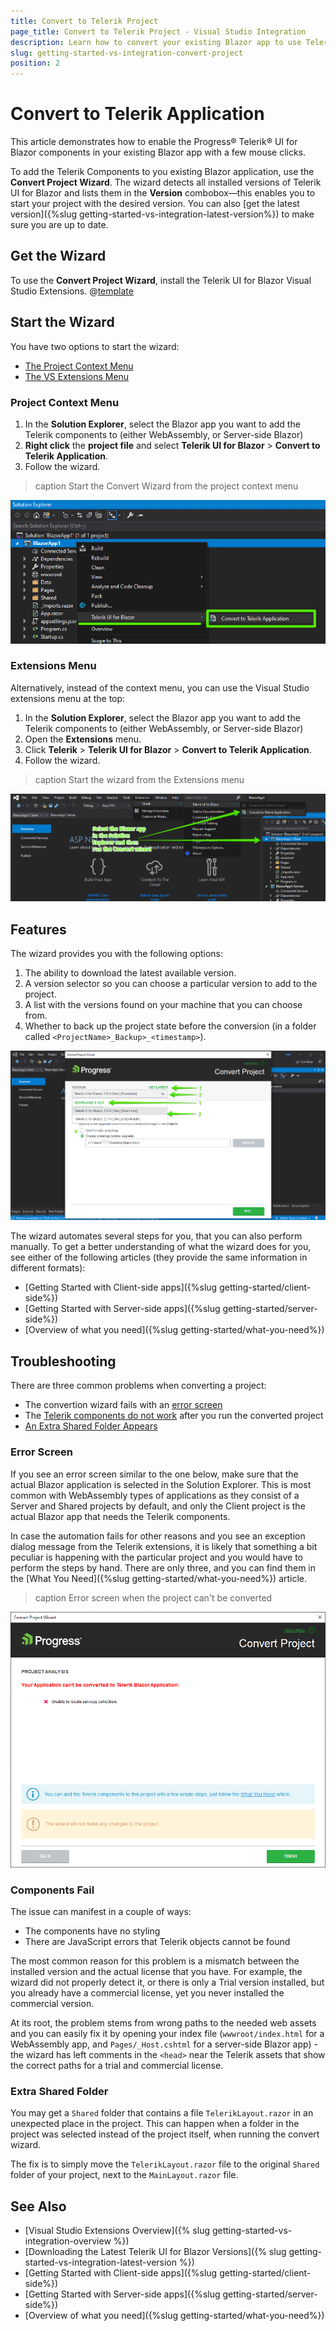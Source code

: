 ```yaml
---
title: Convert to Telerik Project
page_title: Convert to Telerik Project - Visual Studio Integration
description: Learn how to convert your existing Blazor app to use Telerik components in it with a few clicks through our Visual Studio Templates.
slug: getting-started-vs-integration-convert-project
position: 2
---
```


# Convert to Telerik Application

This article demonstrates how to enable the Progress&reg; Telerik&reg; UI for Blazor components in your existing Blazor app with a few mouse clicks.

To add the Telerik Components to you existing Blazor application, use the **Convert Project Wizard**. The wizard detects all installed versions of Telerik UI for Blazor and lists them in the **Version** combobox&mdash;this enables you to start your project with the desired version. You can also [get the latest version]({%slug getting-started-vs-integration-latest-version%}) to make sure you are up to date.

## Get the Wizard

To use the **Convert Project Wizard**, install the Telerik UI for Blazor Visual Studio Extensions. @[template](/_contentTemplates/common/general-info.md#vsx-download)



## Start the Wizard

You have two options to start the wizard:

* [The Project Context Menu](#project-context-menu)
* [The VS Extensions Menu](#extensions-menu)

### Project Context Menu

1. In the **Solution Explorer**, select the Blazor app you want to add the Telerik components to (either WebAssembly, or Server-side Blazor)
1. **Right click** the **project file** and select **Telerik UI for Blazor** > **Convert to Telerik Application**.
1. Follow the wizard.

>caption Start the Convert Wizard from the project context menu

![Start the Convert Project Wizard from the context menu](images/convert-wizard-from-context-menu.png)

### Extensions Menu

Alternatively, instead of the context menu, you can use the Visual Studio extensions menu at the top:

1. In the **Solution Explorer**, select the Blazor app you want to add the Telerik components to (either WebAssembly, or Server-side Blazor)
1. Open the **Extensions** menu.
1. Click **Telerik** > **Telerik UI for Blazor** > **Convert to Telerik Application**.
1. Follow the wizard.

>caption Start the wizard from the Extensions menu
    
![Start the Convert Project Wizard](images/vs-ext-convert-project-entry.png)

## Features

The wizard provides you with the following options:

1. The ability to download the latest available version.
1. A version selector so you can choose a particular version to add to the project.
1. A list with the versions found on your machine that you can choose from.
1. Whether to back up the project state before the conversion (in a folder called `<ProjectName>_Backup>_<timestamp>`).

![The Convert Project Wizard Options](images/convert-project-wizard-options.png)



The wizard automates several steps for you, that you can also perform manually. To get a better understanding of what the wizard does for you, see either of the following articles (they provide the same information in different formats):

* [Getting Started with Client-side apps]({%slug getting-started/client-side%})
* [Getting Started with Server-side apps]({%slug getting-started/server-side%})
* [Overview of what you need]({%slug getting-started/what-you-need%})

## Troubleshooting

There are three common problems when converting a project:

* The convertion wizard fails with an [error screen](#error-screen)
* The [Telerik components do not work](#components-fail) after you run the converted project
* [An Extra Shared Folder Appears](#extra-shared-folder)

### Error Screen

If you see an error screen similar to the one below, make sure that the actual Blazor application is selected in the Solution Explorer. This is most common with WebAssembly types of applications as they consist of a Server and Shared projects by default, and only the Client project is the actual Blazor app that needs the Telerik components.

In case the automation fails for other reasons and you see an exception dialog message from the Telerik extensions, it is likely that something a bit peculiar is happening with the particular project and you would have to perform the steps by hand. There are only three, and you can find them in the [What You Need]({%slug getting-started/what-you-need%}) article.

>caption Error screen when the project can't be converted

![The Convert Project Failed](images/convert-project-wizard-failed.png)


### Components Fail

The issue can manifest in a couple of ways:

* The components have no styling
* There are JavaScript errors that Telerik objects cannot be found

The most common reason for this problem is a mismatch between the installed version and the actual license that you have. For example, the wizard did not properly detect it, or there is only a Trial version installed, but you already have a commercial license, yet you never installed the commercial version.

At its root, the problem stems from wrong paths to the needed web assets and you can easily fix it by opening your index file (`wwwroot/index.html` for a WebAssembly app, and `Pages/_Host.cshtml` for a server-side Blazor app) - the wizard has left comments in the `<head>` near the Telerik assets that show the correct paths for a trial and commercial license.


### Extra Shared Folder

You may get a `Shared` folder that contains a file `TelerikLayout.razor` in an unexpected place in the project. This can happen when a folder in the project was selected instead of the project itself, when running the convert wizard.

The fix is to simply move the `TelerikLayout.razor` file to the original `Shared` folder of your project, next to the `MainLayout.razor` file.



## See Also

* [Visual Studio Extensions Overview]({% slug getting-started-vs-integration-overview %})
* [Downloading the Latest Telerik UI for Blazor Versions]({% slug getting-started-vs-integration-latest-version %})
* [Getting Started with Client-side apps]({%slug getting-started/client-side%})
* [Getting Started with Server-side apps]({%slug getting-started/server-side%})
* [Overview of what you need]({%slug getting-started/what-you-need%})

